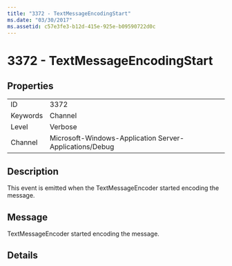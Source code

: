 ```yaml
---
title: "3372 - TextMessageEncodingStart"
ms.date: "03/30/2017"
ms.assetid: c57e3fe3-b12d-415e-925e-b09590722d0c
---
```

# 3372 - TextMessageEncodingStart
## Properties  
  
|||  
|-|-|  
|ID|3372|  
|Keywords|Channel|  
|Level|Verbose|  
|Channel|Microsoft-Windows-Application Server-Applications/Debug|  
  
## Description  
 This event is emitted when the TextMessageEncoder started encoding the message.  
  
## Message  
 TextMessageEncoder started encoding the message.  
  
## Details
